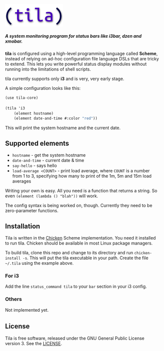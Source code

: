 ![tila](./doc/tila_small.png)

##### A system monitoring program for status bars like i3bar, dzen and xmobar.

**tila** is configured using a high-level programming language called **Scheme**,
instead of relying on ad-hoc configuration file language DSLs that are tricky to extend. This lets you write powerful status display modules without running into the limitations of shell scripts.

tila currently supports only **i3** and is very, very early stage.

A simple configuration looks like this:

```scheme
(use tila-core)

(tila 'i3
    (element hostname)
    (element date-and-time #:color "red"))
```

This will print the system hostname and the current date.

## Supported elements

* `hostname` - get the system hostname
* `date-and-time` - current date & time
* `say-hello` - says hello
* `load-average <COUNT>` - print load average, where `COUNT` is a number from 1
  to 3, specifying how many to print of the 1m, 5m and 15m load averages

Writing your own is easy. All you need is a function that returns a string. So
even `(element (lambda () "blah"))` will work.

The config syntax is being worked on, though. Currently they need to be
zero-parameter functions.

## Installation

Tila is written in the [Chicken](http://www.call-cc.org) Scheme
implementation. You need it installed to run tila. Chicken should be available in most Linux package managers.

To build tila, clone this repo and change to its directory and run
`chicken-install -s`. This will put the tila executable in your path. Create the
file `~/.tila` using the example above.

### For i3

Add the line `status_command tila` to your `bar` section in your i3 config.

### Others

Not implemented yet.


######

## License

Tila is free software, released under the GNU General Public License
version 3. See the [LICENSE](./LICENSE.md).
